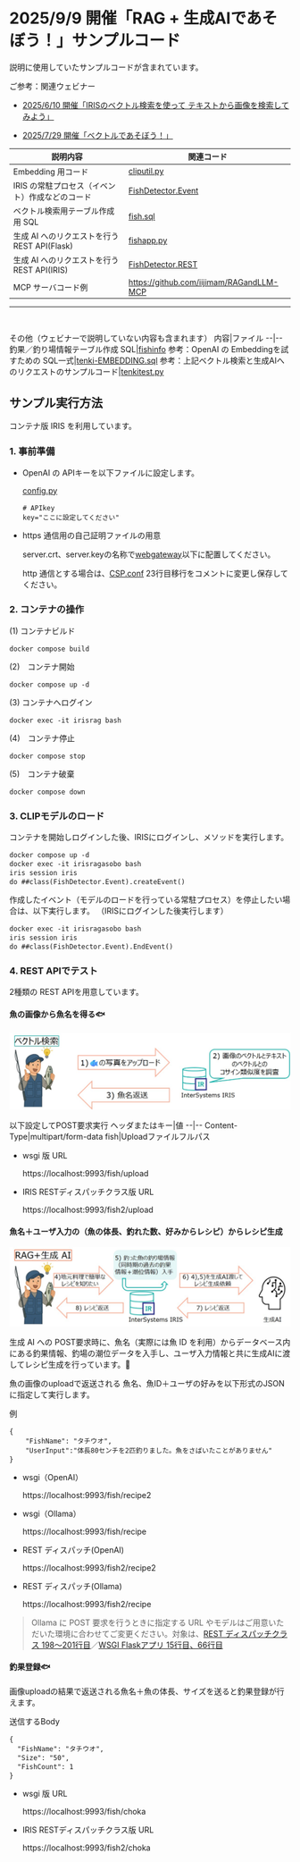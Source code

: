 # 2025/9/9 開催「RAG + 生成AIであそぼう！」サンプルコード

説明に使用していたサンプルコードが含まれています。

ご参考：関連ウェビナー

- [2025/6/10 開催「IRISのベクトル検索を使って テキストから画像を検索してみよう」](https://www.youtube.com/watch?v=l2NuPYxgIgI&list=PLzSN_5VbNaxA8mOezO6Vcm126GXw_89oN)

- [2025/7/29 開催「ベクトルであそぼう！」](https://youtu.be/c285zESVmRQ?list=PLzSN_5VbNaxA8mOezO6Vcm126GXw_89oN)

説明内容|関連コード
--|--|
Embedding 用コード|[cliputil.py](/src/wsgi/cliputil.py)
IRIS の常駐プロセス（イベント）作成などのコード|[FishDetector.Event](/src/FishDetector/Event.cls)
ベクトル検索用テーブル作成用 SQL|[fish.sql](/src/sql/fish.sql)
生成 AI へのリクエストを行うREST API(Flask)|[fishapp.py](/src/wsgi/fishapp.py)
生成 AI へのリクエストを行うREST API(IRIS)|[FishDetector.REST](/src/FishDetector/REST.cls)
MCP サーバコード例|https://github.com/iijimam/RAGandLLM-MCP
---
<br>

その他（ウェビナーで説明していない内容も含まれます）
内容|ファイル
--|--
釣果／釣り場情報テーブル作成 SQL|[fishinfo](/src/sql/fish.sql)
参考：OpenAI の Embeddingを試すための SQL一式|[tenki-EMBEDDING.sql](/src/sql/tenki-EMBEDDING.sql)
参考：上記ベクトル検索と生成AIへのリクエストのサンプルコード|[tenkitest.py](/src/tenkitest.py)



## サンプル実行方法

コンテナ版 IRIS を利用しています。

### 1. 事前準備

- OpenAI の APIキーを以下ファイルに設定します。

    [config.py](/src/wsgi/config.py)

    ```
    # APIkey
    key="ここに設定してください"
    ```

- https 通信用の自己証明ファイルの用意

    server.crt、server.keyの名称で[webgateway](/webgateway/)以下に配置してください。

    http 通信とする場合は、[CSP.conf](/webgateway/CSP.conf) 23行目移行をコメントに変更し保存してください。

### 2. コンテナの操作

(1) コンテナビルド

```
docker compose build
```

(2)　コンテナ開始

```
docker compose up -d
```

(3) コンテナへログイン

```
docker exec -it irisrag bash
```

(4)　コンテナ停止

```
docker compose stop
```

(5)　コンテナ破棄

```
docker compose down
```

### 3. CLIPモデルのロード

コンテナを開始しログインした後、IRISにログインし、メソッドを実行します。

```
docker compose up -d
docker exec -it irisragasobo bash
iris session iris
do ##class(FishDetector.Event).createEvent()
```

作成したイベント（モデルのロードを行っている常駐プロセス）を停止したい場合は、以下実行します。
（IRISにログインした後実行します）
```
docker exec -it irisragasobo bash
iris session iris
do ##class(FishDetector.Event).EndEvent()
```


### 4. REST APIでテスト

2種類の REST APIを用意しています。

#### 魚の画像から魚名を得る🐟

![](/VectorSearch.jpg)

以下設定してPOST要求実行
ヘッダまたはキー|値
--|--
Content-Type|multipart/form-data
fish|Uploadファイルフルパス

- wsgi 版 URL

    https://localhost:9993/fish/upload


- IRIS RESTディスパッチクラス版 URL

    https://localhost:9993/fish2/upload


#### 魚名＋ユーザ入力の（魚の体長、釣れた数、好みからレシピ）からレシピ生成

![](/RAG-LLM.jpg)

生成 AI への POST要求時に、魚名（実際には魚 ID を利用）からデータベース内にある釣果情報、釣場の潮位データを入手し、ユーザ入力情報と共に生成AIに渡してレシピ生成を行っています。🍳

魚の画像のuploadで返送される 魚名、魚ID＋ユーザの好みを以下形式のJSONに指定して実行します。

例
```
{
    "FishName": "タチウオ",
    "UserInput":"体長80センチを2匹釣りました。魚をさばいたことがありません"
}
```

- wsgi（OpenAI）

    https://localhost:9993/fish/recipe2
    
- wsgi（Ollama）

    https://localhost:9993/fish/recipe

- REST ディスパッチ(OpenAI)

    https://localhost:9993/fish2/recipe2

- REST ディスパッチ(Ollama)

    https://localhost:9993/fish2/recipe


> Ollama に POST 要求を行うときに指定する URL やモデルはご用意いただいた環境に合わせてご変更ください。対象は、[REST ディスパッチクラス 198～201行目](/src/FishDetector/REST.cls)／[WSGI Flaskアプリ 15行目、66行目](/src/wsgi/fishapp.py)

#### 釣果登録🐟

画像uploadの結果で返送される魚名＋魚の体長、サイズを送ると釣果登録が行えます。

送信するBody
```
{
  "FishName": "タチウオ",
  "Size": "50",
  "FishCount": 1
}
```
- wsgi 版 URL

    https://localhost:9993/fish/choka


- IRIS RESTディスパッチクラス版 URL

    https://localhost:9993/fish2/choka

